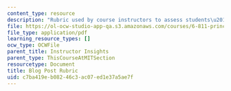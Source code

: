 ```yaml
---
content_type: resource
description: "Rubric used by course instructors to assess students\u2019 blog posts."
file: https://ol-ocw-studio-app-qa.s3.amazonaws.com/courses/6-811-principles-and-practice-of-assistive-technology-fall-2014/c7ba419eb08246c3ac07ed1e37a5ae7f_BlogRubric.pdf
file_type: application/pdf
learning_resource_types: []
ocw_type: OCWFile
parent_title: Instructor Insights
parent_type: ThisCourseAtMITSection
resourcetype: Document
title: Blog Post Rubric
uid: c7ba419e-b082-46c3-ac07-ed1e37a5ae7f
---
```


